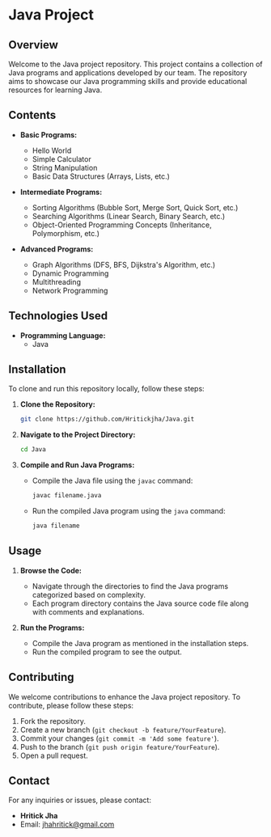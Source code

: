 # Java Project

## Overview
Welcome to the Java project repository. This project contains a collection of Java programs and applications developed by our team. The repository aims to showcase our Java programming skills and provide educational resources for learning Java.

## Contents
- **Basic Programs:**
  - Hello World
  - Simple Calculator
  - String Manipulation
  - Basic Data Structures (Arrays, Lists, etc.)

- **Intermediate Programs:**
  - Sorting Algorithms (Bubble Sort, Merge Sort, Quick Sort, etc.)
  - Searching Algorithms (Linear Search, Binary Search, etc.)
  - Object-Oriented Programming Concepts (Inheritance, Polymorphism, etc.)

- **Advanced Programs:**
  - Graph Algorithms (DFS, BFS, Dijkstra's Algorithm, etc.)
  - Dynamic Programming
  - Multithreading
  - Network Programming

## Technologies Used
- **Programming Language:**
  - Java

## Installation
To clone and run this repository locally, follow these steps:

1. **Clone the Repository:**
    ```sh
    git clone https://github.com/Hritickjha/Java.git
    ```

2. **Navigate to the Project Directory:**
    ```sh
    cd Java
    ```

3. **Compile and Run Java Programs:**
   - Compile the Java file using the `javac` command:
     ```sh
     javac filename.java
     ```
   - Run the compiled Java program using the `java` command:
     ```sh
     java filename
     ```

## Usage
1. **Browse the Code:**
   - Navigate through the directories to find the Java programs categorized based on complexity.
   - Each program directory contains the Java source code file along with comments and explanations.

2. **Run the Programs:**
   - Compile the Java program as mentioned in the installation steps.
   - Run the compiled program to see the output.

## Contributing
We welcome contributions to enhance the Java project repository. To contribute, please follow these steps:

1. Fork the repository.
2. Create a new branch (`git checkout -b feature/YourFeature`).
3. Commit your changes (`git commit -m 'Add some feature'`).
4. Push to the branch (`git push origin feature/YourFeature`).
5. Open a pull request.

## Contact
For any inquiries or issues, please contact:

- **Hritick Jha**
- Email: jhahritick@gmail.com


